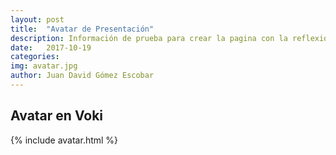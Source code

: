 ```yaml
---
layout: post
title:  "Avatar de Presentación"
description: Información de prueba para crear la pagina con la reflexion de la tematica
date:   2017-10-19
categories: 
img: avatar.jpg
author: Juan David Gómez Escobar
---
```


## Avatar en Voki

{% include avatar.html %}
